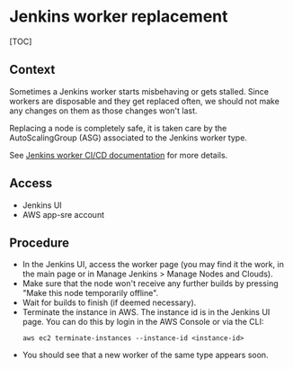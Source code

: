 # Jenkins worker replacement

[TOC]

## Context

Sometimes a Jenkins worker starts misbehaving or gets stalled. Since workers are disposable and they get replaced often, we should not make any changes on them as those changes won't last.

Replacing a node is completely safe, it is taken care by the AutoScalingGroup (ASG) associated to the Jenkins worker type.

See [Jenkins worker CI/CD documentation](/docs/app-sre/jenkins-worker-cicd.md) for more details.

## Access

* Jenkins UI
* AWS app-sre account

## Procedure

* In the Jenkins UI, access the worker page (you may find it the work, in the main page or in Manage Jenkins > Manage Nodes and Clouds).
* Make sure that the node won't receive any further builds by pressing "Make this node temporarily offline".
* Wait for builds to finish (if deemed necessary).
* Terminate the instance in AWS. The instance id is in the Jenkins UI page. You can do this by login in the AWS Console or via the CLI:
   ```
   aws ec2 terminate-instances --instance-id <instance-id>
   ```
* You should see that a new worker of the same type appears soon.
